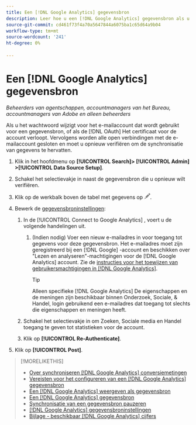 ```yaml
---
title: Een [!DNL Google Analytics] gegevensbron
description: Leer hoe u een [!DNL Google Analytics] gegevensbron als u het bijbehorende wachtwoord verandert of het certificaat verloopt.
source-git-commit: cd461f73f4a70a5647844a6075ba1c65d64a9b04
workflow-type: tm+mt
source-wordcount: '241'
ht-degree: 0%

---
```


# Een [!DNL Google Analytics] gegevensbron

*Beheerders van agentschappen, accountmanagers van het Bureau, accountmanagers van Adobe en alleen beheerders*

Als u het wachtwoord wijzigt voor het e-mailaccount dat wordt gebruikt voor een gegevensbron, of als de [!DNL OAuth] Het certificaat voor de account verloopt. Vervolgens worden alle open verbindingen met de e-mailaccount gesloten en moet u opnieuw verifiëren om de synchronisatie van gegevens te hervatten.

1. Klik in het hoofdmenu op **[!UICONTROL Search]> [!UICONTROL Admin] >[!UICONTROL Data Source Setup]**.

1. Schakel het selectievakje in naast de gegevensbron die u opnieuw wilt verifiëren.

1. Klik op de werkbalk boven de tabel met gegevens op ![Bewerken](/help/search-social-commerce/assets/edit.png "Bewerken").

1. Bewerk de [gegevensbroninstellingen](data-source-settings.md):

   1. In de [!UICONTROL Connect to Google Analytics] , voert u de volgende handelingen uit.

      1. (Indien nodig) Voer een nieuw e-mailadres in voor toegang tot gegevens voor deze gegevensbron. Het e-mailadres moet zijn geregistreerd bij een [!DNL Google] -account en beschikken over &quot;Lezen en analyseren&quot;-machtigingen voor de [!DNL Google Analytics] account. Zie de [instructies voor het toewijzen van gebruikersmachtigingen in [!DNL Google Analytics]](https://support.google.com/analytics/answer/9305587).

         >[!TIP]
         >
         >Alleen specifieke [!DNL Google Analytics] De eigenschappen en de meningen zijn beschikbaar binnen Onderzoek, Sociale, &amp; Handel, login gebruikend een e-mailadres dat toegang tot slechts die eigenschappen en meningen heeft.
   1. Schakel het selectievakje in om Zoeken, Sociale media en Handel toegang te geven tot statistieken voor de account.

   1. Klik op **[!UICONTROL Re-Authenticate]**.


1. Klik op **[!UICONTROL Post]**.

>[!MORELIKETHIS]
>
>* [Over synchroniseren [!DNL Google Analytics] conversiemetingen](data-source-about.md)
>* [Vereisten voor het configureren van een [!DNL Google Analytics] gegevensbron](data-source-prerequisites.md)
>* [Een [!DNL Google Analytics] weergeven als gegevensbron](data-source-configure.md)
>* [Een [!DNL Google Analytics] gegevensbron](data-source-edit.md)
>* [Synchronisatie van een gegevensbron pauzeren](data-source-pause.md)
>* [[!DNL Google Analytics] gegevensbroninstellingen](data-source-settings.md)
>* [Bijlage - beschikbaar [!DNL Google Analytics] cijfers](data-source-ga-metrics.md)

